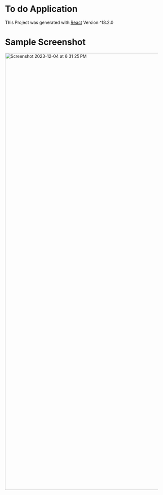 
<h1>To do Application</h1>
This Project was generated with <a href="https://react.dev/">React</a> Version ^18.2.0


<h1>Sample Screenshot</h1>
<img width="1436" alt="Screenshot 2023-12-04 at 6 31 25 PM" src="https://github.com/MohamedYasarArafat/To-do-App/assets/49508470/25c669c2-ecb4-42d9-9864-8069e16613ba">
